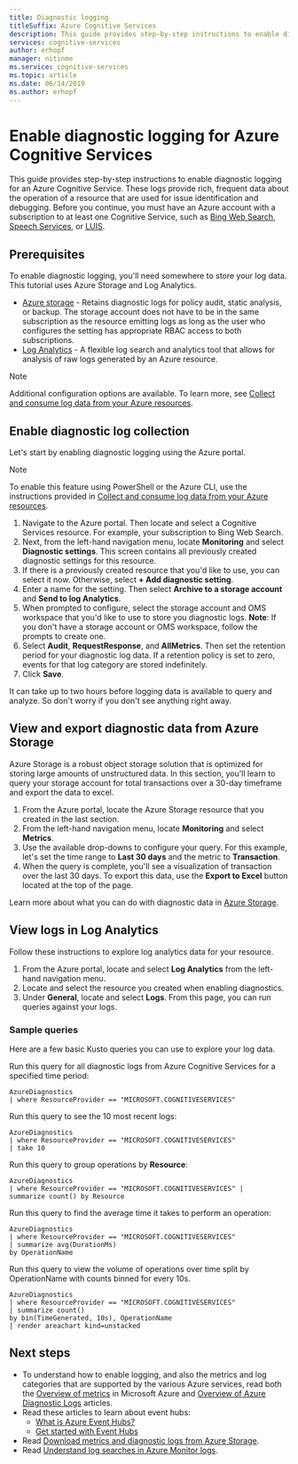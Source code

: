 ```yaml
---
title: Diagnostic logging
titleSuffix: Azure Cognitive Services
description: This guide provides step-by-step instructions to enable diagnostic logging for an Azure Cognitive Service. These logs provide rich, frequent data about the operation of a resource that are used for issue identification and debugging.
services: cognitive-services
author: erhopf
manager: nitinme
ms.service: cognitive-services
ms.topic: article
ms.date: 06/14/2019
ms.author: erhopf
---
```


# Enable diagnostic logging for Azure Cognitive Services

This guide provides step-by-step instructions to enable diagnostic logging for an Azure Cognitive Service. These logs provide rich, frequent data about the operation of a resource that are used for issue identification and debugging. Before you continue, you must have an Azure account with a subscription to at least one Cognitive Service, such as [Bing Web Search](https://docs.microsoft.com/azure/cognitive-services/bing-web-search/overview), [Speech Services](https://docs.microsoft.com/azure/cognitive-services/speech-service/overview), or [LUIS](https://docs.microsoft.com/azure/cognitive-services/luis/what-is-luis).

## Prerequisites

To enable diagnostic logging, you'll need somewhere to store your log data. This tutorial uses Azure Storage and Log Analytics.

* [Azure storage](https://docs.microsoft.com/azure/monitoring-and-diagnostics/monitoring-archive-diagnostic-logs) - Retains diagnostic logs for policy audit, static analysis, or backup. The storage account does not have to be in the same subscription as the resource emitting logs as long as the user who configures the setting has appropriate RBAC access to both subscriptions.
* [Log Analytics](https://docs.microsoft.com/azure/monitoring-and-diagnostics/monitor-stream-diagnostic-logs-log-analytics) - A flexible log search and analytics tool that allows for analysis of raw logs generated by an Azure resource.

> [!NOTE]
> Additional configuration options are available. To learn more, see [Collect and consume log data from your Azure resources](https://docs.microsoft.com/azure/azure-monitor/platform/diagnostic-logs-overview).

## Enable diagnostic log collection  

Let's start by enabling diagnostic logging using the Azure portal.

> [!NOTE]
> To enable this feature using PowerShell or the Azure CLI, use the instructions provided in [Collect and consume log data from your Azure resources](https://docs.microsoft.com/azure/azure-monitor/platform/diagnostic-logs-overview).

1. Navigate to the Azure portal. Then locate and select a Cognitive Services resource. For example, your subscription to Bing Web Search.   
2. Next, from the left-hand navigation menu, locate **Monitoring** and select **Diagnostic settings**. This screen contains all previously created diagnostic settings for this resource.
3. If there is a previously created resource that you'd like to use, you can select it now. Otherwise, select **+ Add diagnostic setting**.
4. Enter a name for the setting. Then select **Archive to a storage account** and **Send to log Analytics**.
5. When prompted to configure, select the storage account and OMS workspace that you'd like to use to store you diagnostic logs. **Note**: If you don't have a storage account or OMS workspace, follow the prompts to create one.
6. Select **Audit**, **RequestResponse**, and **AllMetrics**. Then set the retention period for your diagnostic log data. If a retention policy is set to zero, events for that log category are stored indefinitely.
7. Click **Save**.

It can take up to two hours before logging data is available to query and analyze. So don't worry if you don't see anything right away.

## View and export diagnostic data from Azure Storage

Azure Storage is a robust object storage solution that is optimized for storing large amounts of unstructured data. In this section, you'll learn to query your storage account for total transactions over a 30-day timeframe and export the data to excel.

1. From the Azure portal, locate the Azure Storage resource that you created in the last section.
2. From the left-hand navigation menu, locate **Monitoring** and select **Metrics**.
3. Use the available drop-downs to configure your query. For this example, let's set the time range to **Last 30 days** and the metric to **Transaction**.
4. When the query is complete, you'll see a visualization of transaction over the last 30 days. To export this data, use the **Export to Excel** button located at the top of the page.

Learn more about what you can do with diagnostic data in [Azure Storage](https://docs.microsoft.com/azure/storage/blobs/storage-blobs-introduction).

## View logs in Log Analytics

Follow these instructions to explore log analytics data for your resource.

1. From the Azure portal, locate and select **Log Analytics** from the left-hand navigation menu.
2. Locate and select the resource you created when enabling diagnostics.
3. Under **General**, locate and select **Logs**. From this page, you can run queries against your logs.

### Sample queries

Here are a few basic Kusto queries you can use to explore your log data.

Run this query for all diagnostic logs from Azure Cognitive Services for a specified time period:

```kusto
AzureDiagnostics
| where ResourceProvider == "MICROSOFT.COGNITIVESERVICES"
```

Run this query to see the 10 most recent logs:

```kusto
AzureDiagnostics
| where ResourceProvider == "MICROSOFT.COGNITIVESERVICES"
| take 10
```

Run this query to group operations by **Resource**:

```kusto
AzureDiagnostics
| where ResourceProvider == "MICROSOFT.COGNITIVESERVICES" |
summarize count() by Resource
```
Run this query to find the average time it takes to perform an operation:

```kusto
AzureDiagnostics
| where ResourceProvider == "MICROSOFT.COGNITIVESERVICES"
| summarize avg(DurationMs)
by OperationName
```

Run this query to view the volume of operations over time split by OperationName with counts binned for every 10s.

```kusto
AzureDiagnostics
| where ResourceProvider == "MICROSOFT.COGNITIVESERVICES"
| summarize count()
by bin(TimeGenerated, 10s), OperationName
| render areachart kind=unstacked
```

## Next steps

* To understand how to enable logging, and also the metrics and log categories that are supported by the various Azure services, read both the [Overview of metrics](https://docs.microsoft.com/azure/monitoring-and-diagnostics/monitoring-overview-metrics) in Microsoft Azure and [Overview of Azure Diagnostic Logs](https://docs.microsoft.com/azure/azure-monitor/platform/diagnostic-logs-overview) articles.
* Read these articles to learn about event hubs:
  * [What is Azure Event Hubs?](https://docs.microsoft.com/azure/event-hubs/event-hubs-what-is-event-hubs)
  * [Get started with Event Hubs](https://docs.microsoft.com/azure/event-hubs/event-hubs-csharp-ephcs-getstarted)
* Read [Download metrics and diagnostic logs from Azure Storage](https://docs.microsoft.com/azure/storage/blobs/storage-quickstart-blobs-dotnet#download-blobs).
* Read [Understand log searches in Azure Monitor logs](https://docs.microsoft.com/azure/log-analytics/log-analytics-log-search-new).
